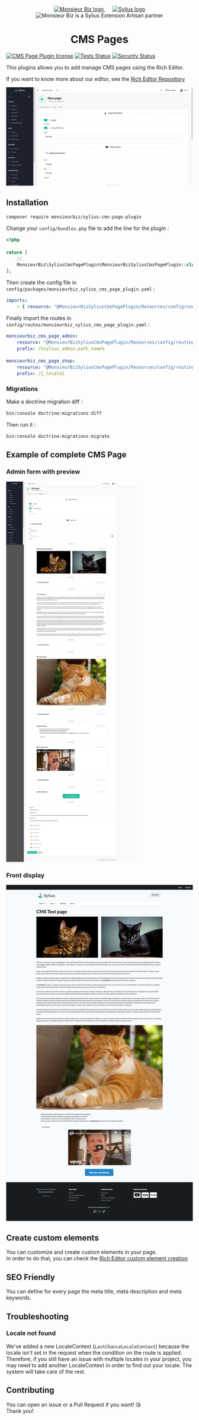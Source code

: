 <p align="center">
    <a href="https://monsieurbiz.com" target="_blank">
        <img src="https://monsieurbiz.com/logo.png" width="250px" alt="Monsieur Biz logo" />
    </a>
    &nbsp;&nbsp;&nbsp;&nbsp;
    <a href="https://monsieurbiz.com/agence-web-experte-sylius" target="_blank">
        <img src="https://demo.sylius.com/assets/shop/img/logo.png" width="200px" alt="Sylius logo" />
    </a>
    <br/>
    <img src="https://monsieurbiz.com/assets/images/sylius_badge_extension-artisan.png" width="100" alt="Monsieur Biz is a Sylius Extension Artisan partner">
</p>

<h1 align="center">CMS Pages</h1>

[![CMS Page Plugin license](https://img.shields.io/github/license/monsieurbiz/SyliusCmsPagePlugin?public)](https://github.com/monsieurbiz/SyliusCmsPagePlugin/blob/master/LICENSE.txt)
[![Tests Status](https://img.shields.io/github/workflow/status/monsieurbiz/SyliusCmsPagePlugin/Tests?logo=github)](https://github.com/monsieurbiz/SyliusCmsPagePlugin/actions?query=workflow%3ATests)
[![Security Status](https://img.shields.io/github/workflow/status/monsieurbiz/SyliusCmsPagePlugin/Security?label=security&logo=github)](https://github.com/monsieurbiz/SyliusCmsPagePlugin/actions?query=workflow%3ASecurity)

This plugins allows you to add manage CMS pages using the Rich Editor.

If you want to know more about our editor, see the [Rich Editor Repository](https://github.com/monsieurbiz/SyliusRichEditorPlugin)

![Example of CMS page creation](screenshots/demo.gif)

## Installation

```bash
composer require monsieurbiz/sylius-cms-page-plugin
```

Change your `config/bundles.php` file to add the line for the plugin : 

```php
<?php

return [
    //..
    MonsieurBiz\SyliusCmsPagePlugin\MonsieurBizSyliusCmsPagePlugin::class => ['all' => true],
];
```

Then create the config file in `config/packages/monsieurbiz_sylius_cms_page_plugin.yaml` :

```yaml
imports:
    - { resource: "@MonsieurBizSyliusCmsPagePlugin/Resources/config/config.yaml" }
```

Finally import the routes in `config/routes/monsieurbiz_sylius_cms_page_plugin.yaml` : 

```yaml
monsieurbiz_cms_page_admin:
    resource: "@MonsieurBizSyliusCmsPagePlugin/Resources/config/routing/admin.yaml"
    prefix: /%sylius_admin.path_name%

monsieurbiz_cms_page_shop:
    resource: "@MonsieurBizSyliusCmsPagePlugin/Resources/config/routing/shop.yaml"
    prefix: /{_locale}
```

### Migrations

Make a doctrine migration diff : 

```php
bin/console doctrine:migrations:diff
```

Then run it : 

```php
bin/console doctrine:migrations:migrate
```

## Example of complete CMS Page

### Admin form with preview

![Admin full form](screenshots/full_back.jpg)

### Front display

![Front full display](screenshots/full_front.jpg)

## Create custom elements

You can customize and create custom elements in your page.  
In order to do that, you can check the [Rich Editor custom element creation](https://github.com/monsieurbiz/SyliusRichEditorPlugin#create-your-own-elements)

## SEO Friendly

You can define for every page the meta title, meta description and meta 
keywords.

## Troubleshooting

### Locale not found

We've added a new LocaleContext (`LastChanceLocaleContext`) because the locale isn't set in the request when the
condition on the route is applied.  
Therefore, if you still have an issue with multiple locales in your project, you may need to add another LocaleContext
in order to find out your locale. The system will take care of the rest.

## Contributing

You can open an issue or a Pull Request if you want! 😘  
Thank you!

